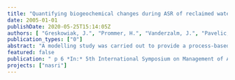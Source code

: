 ```yaml
---
title: "Quantifying biogeochemical changes during ASR of reclaimed water at Bolivar, South Australia"
date: 2005-01-01
publishDate: 2020-05-25T15:14:05Z
authors: [ "Greskowiak, J.", "Prommer, H.", "Vanderzalm, J.", "Pavelic, P.", "Dillon, P." ]
publication_types: ["0"]
abstract: "A modelling study was carried out to provide a process-based quantitative interpretation of the biogeochemical changes that were observed during an ASR experiment in which reclaimed water was injected into a limestone aquifer at a field-site near Bolivar, South Australia. A site-specific conceptual model for the interacting hydrodynamic and biogeochemical processes that occur during reclaimed water ASR was developed and incorporated into an existing reactive multi-component transport model. The major reactive processes considered in the model were microbially mediated redox reactions, driven by the mineralisation of organic carbon, mineral precipitation/ dissolution and ion exchange. The study showed that the geochemical changes observed in the vicinity of the ASR well could only be adequately described by a model that explicitly considers microbial growth and decay processes, while an alternative, simpler model formulation based on the assumption of steady state biomass concentration failed to reproduce the observed hydrochemical changes. However, both, the simpler and the more complex model approach were able to reproduce the geochemical changes further away from the injection/extraction well. These changes were  interpretated as a  result of the combined effect of ion exchange, calcite dissolution and mineralisation of dissolved organic carbon."
featured: false
publication: " p 6 *In:* 5th International Symposium on Management of Aquifer Recharge / IHP-VI, Series on Groundwater. Berlin. 11.-16.6.2005"
projects: ["nasri"]
---
```


